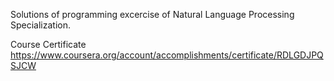 Solutions of programming excercise of Natural Language Processing Specialization.

Course Certificate  
https://www.coursera.org/account/accomplishments/certificate/RDLGDJPQSJCW

